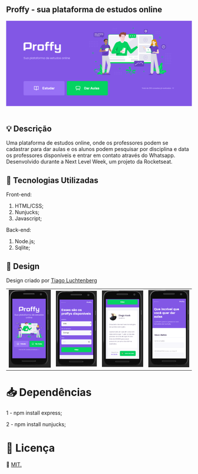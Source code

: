 ## Proffy - sua plataforma de estudos online

<p align="center">
  <img src="https://github.com/mariporcidonio/nextLevelWeek2/blob/master/images/web1.PNG">
  <br><br>
</p>

## 💡 Descrição

Uma plataforma de estudos online, onde os professores podem se cadastrar para dar aulas e os alunos podem pesquisar por disciplina e data os professores disponíveis e entrar em contato através do Whatsapp.
Desenvolvido durante a Next Level Week, um projeto da Rocketseat.

## 🚀 Tecnologias Utilizadas

Front-end:

1. HTML/CSS;
2. Nunjucks;
3. Javascript;

Back-end:

1. Node.js;
2. Sqlite;

## 🎨 Design

Design criado por [Tiago Luchtenberg](https://www.instagram.com/tiagoluchtenberg/)

<table>
  <tr>
    <td><img src="https://github.com/mariporcidonio/nextLevelWeek2/blob/master/images/mobile1.PNG"></td>
    <td><img src="https://github.com/mariporcidonio/nextLevelWeek2/blob/master/images/mobile2.PNG"></td>
    <td><img src="https://github.com/mariporcidonio/nextLevelWeek2/blob/master/images/mobile3.PNG"></td>
    <td><img src="https://github.com/mariporcidonio/nextLevelWeek2/blob/master/images/mobile4.PNG"></td>
  </tr>
</table>

# 📥 Dependências

1 - npm install express;

2 - npm install nunjucks;


# 📕 Licença

:book: <a href="https://github.com/dxwebster/NLW2-Proffy/blob/master/LICENSE">MIT.</a>
